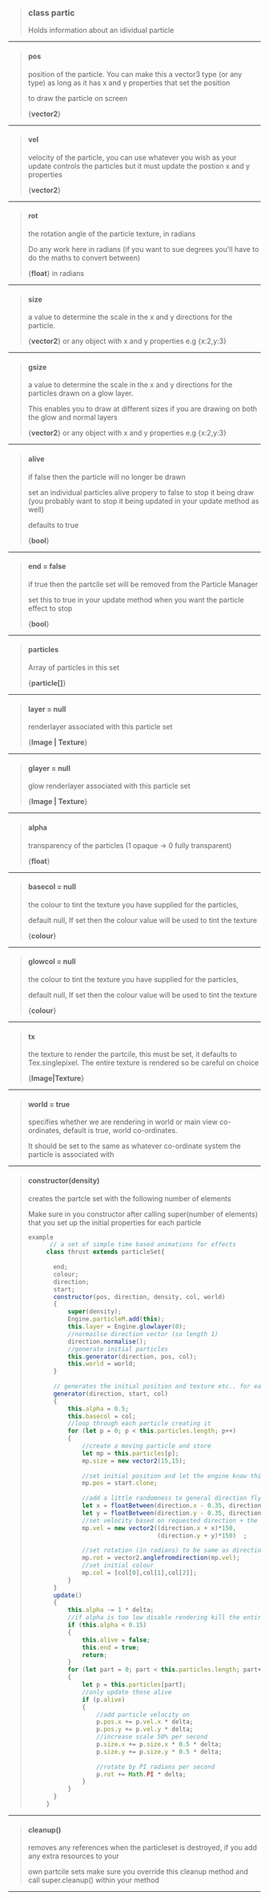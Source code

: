 > ### class partic
> Holds information about an idividual particle
> 
> 

---

> #### pos
> position of the particle. You can make this a vector3 type (or any type) as long as it has x and y properties that set the position
> 
> to draw the particle on screen
> 
> 
> {**vector2**}
> 
> 

---

> #### vel
> velocity of the particle, you can use whatever you wish as your update controls the particles but it must update the postion x and y properties
> 
> 
> {**vector2**}
> 
> 

---

> #### rot
> the rotation angle of the particle texture, in radians
> 
> Do any work here in radians (if you want to sue degrees you'll have to do the maths to convert between)
> 
> 
> {**float**} in radians
> 
> 

---

> #### size
> a value to determine the scale in the x and y directions for the particle.
> 
> 
> {**vector2**} or any object with x and y properties e.g {x:2,y:3}
> 
> 

---

> #### gsize
> a value to determine the scale in the x and y directions for the particles drawn on a glow layer.
> 
> This enables you to draw at different sizes if you are drawing on both the glow and normal layers
> 
> 
> {**vector2**} or any object with x and y properties e.g {x:2,y:3}
> 
> 

---

> #### alive
> if false then the particle will no longer be drawn
> 
> set an individual particles alive propery to false to stop it being draw (you probably want to stop it being updated in your update method as well)
> 
> defaults to true
> 
> 
> {**bool**}
> 
> 

---

> #### end = false
> if true then the partcile set will be removed from the Particle Manager
> 
> set this to true in your update method when you want the particle effect to stop
> 
> 
> {**bool**}
> 
> 

---

> #### particles
> Array of particles in this set
> 
> 
> {**particle[]**}
> 
> 

---

> #### layer = null
> renderlayer associated with this particle set
> 
> 
> {**Image | Texture**}
> 
> 

---

> #### glayer = null
> glow renderlayer associated with this particle set
> 
> 
> {**Image | Texture**}
> 
> 

---

> #### alpha
> transparency of the particles (1 opaque -> 0 fully transparent)
> 
> 
> {**float**}
> 
> 

---

> #### basecol = null
> the colour to tint the texture you have supplied for the particles,
> 
> default null, If set then the colour value will be used to tint the texture
> 
> 
> {**colour**}
> 
> 

---

> #### glowcol = null
> the colour to tint the texture you have supplied for the particles,
> 
> default null, If set then the colour value will be used to tint the texture
> 
> 
> {**colour**}
> 
> 

---

> #### tx
> the texture to render the partcile, this must be set, it defaults to Tex.singlepixel. The entire texture is rendered so be careful on choice
> 
> 
> {**Image|Texture**}
> 
> 

---

> #### world = true
> specifies whether we are rendering in world or main view co-ordinates, default is true, world co-ordinates.
> 
> It should be set to the same as whatever co-ordinate system the particle is associated with
> 
> 

---

> #### constructor(density)
> creates the partcle set with the following number of elements
> 
> Make sure in you constructor after calling super(number of elements) that you set up the initial properties for each particle
> 
> ```js
> example
>       // a set of simple time based animations for effects 
>      class thrust extends particleSet{
>      
>        end;
>        colour;
>        direction;
>        start;
>        constructor(pos, direction, density, col, world)
>        {
>            super(density);
>            Engine.particleM.add(this);
>            this.layer = Engine.glowlayer(0);
>            //normailse direction vector (so length 1)
>            direction.normalise();
>            //generate initial particles
>            this.generator(direction, pos, col);
>            this.world = world;
>        }
>      
>        // generates the initial position and texture etc.. for each of the particles
>        generator(direction, start, col)
>        {
>            this.alpha = 0.5;
>            this.basecol = col;
>            //loop through each particle creating it
>            for (let p = 0; p < this.particles.length; p++)
>            {
>                //create a moving particle and store
>                let mp = this.particles[p];
>                mp.size = new vector2(15,15);
>      
>                //set initial position and let the engine know this is alive (to be drawn)
>                mp.pos = start.clone;
>      
>                //add a little randomness to general direction flying
>                let x = floatBetween(direction.x - 0.35, direction.x + 0.35);
>                let y = floatBetween(direction.y - 0.35, direction.y + 0.35);
>                //set velocity based on requested direction + the little bit of random spread
>                mp.vel = new vector2((direction.x + x)*150,
>                                     (direction.y + y)*150)  ;
>                
>                //set rotation (in radians) to be same as direction it will move
>                mp.rot = vector2.anglefromdirection(mp.vel);
>                //set initial colour
>                mp.col = [col[0],col[1],col[2]];
>            }
>        }  
>        update()
>        {
>            this.alpha -= 1 * delta;
>            //if alpha is too low disable rendering kill the entire particle set
>            if (this.alpha < 0.15)
>            {
>                this.alive = false;
>                this.end = true;
>                return;
>            }
>            for (let part = 0; part < this.particles.length; part++)
>            {
>                let p = this.particles[part];
>                //only update those alive
>                if (p.alive)
>                {
>                    //add particle velocity on
>                    p.pos.x += p.vel.x * delta;
>                    p.pos.y += p.vel.y * delta;
>                    //increase scale 50% per second
>                    p.size.x += p.size.x * 0.5 * delta;
>                    p.size.y += p.size.y * 0.5 * delta;
>      
>                    //rotate by PI radians per second
>                    p.rot += Math.PI * delta;
>                }
>            }
>        }
>      }
> ```
> 

---

> #### cleanup()
> removes any references when the particleset is destroyed, if you add any extra resources to your
> 
> own partcile sets make sure you override this cleanup method and call super.cleanup() within your method
> 
> 

---

